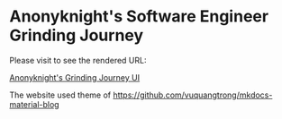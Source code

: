 # Anonyknight's Software Engineer Grinding Journey

Please visit to see the rendered URL:

[Anonyknight's Grinding Journey UI](https://anonyknight.github.io)

The website used theme of 
https://github.com/vuquangtrong/mkdocs-material-blog